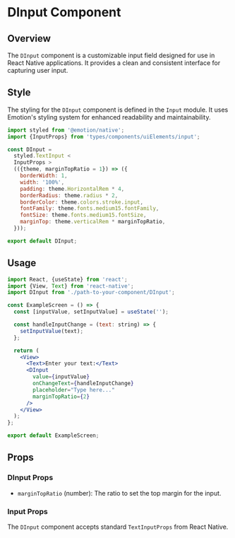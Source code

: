 # DInput Component

## Overview

The `DInput` component is a customizable input field designed for use in React Native applications. It provides a clean and consistent interface for capturing user input.

## Style

The styling for the `DInput` component is defined in the `Input` module. It uses Emotion's styling system for enhanced readability and maintainability.

```jsx
import styled from '@emotion/native';
import {InputProps} from 'types/components/uiElements/input';

const DInput =
  styled.TextInput <
  InputProps >
  (({theme, marginTopRatio = 1}) => ({
    borderWidth: 1,
    width: '100%',
    padding: theme.HorizontalRem * 4,
    borderRadius: theme.radius * 2,
    borderColor: theme.colors.stroke.input,
    fontFamily: theme.fonts.medium15.fontFamily,
    fontSize: theme.fonts.medium15.fontSize,
    marginTop: theme.verticalRem * marginTopRatio,
  }));

export default DInput;
```

## Usage

```jsx
import React, {useState} from 'react';
import {View, Text} from 'react-native';
import DInput from './path-to-your-component/DInput';

const ExampleScreen = () => {
  const [inputValue, setInputValue] = useState('');

  const handleInputChange = (text: string) => {
    setInputValue(text);
  };

  return (
    <View>
      <Text>Enter your text:</Text>
      <DInput
        value={inputValue}
        onChangeText={handleInputChange}
        placeholder="Type here..."
        marginTopRatio={2}
      />
    </View>
  );
};

export default ExampleScreen;
```

## Props

### DInput Props

- `marginTopRatio` (number): The ratio to set the top margin for the input.

### Input Props

The `DInput` component accepts standard `TextInputProps` from React Native.
